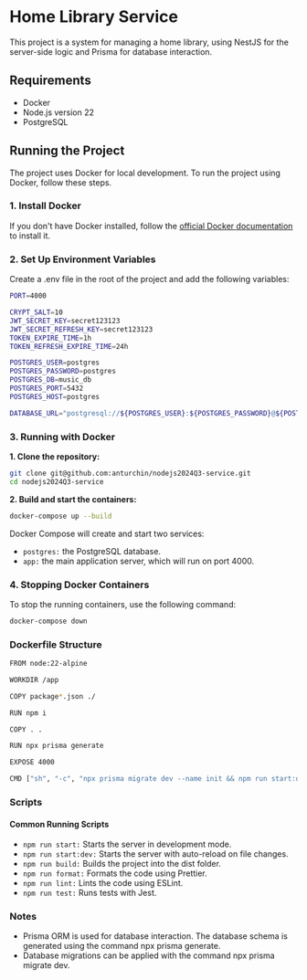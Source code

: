 # Home Library Service

This project is a system for managing a home library, using NestJS for the server-side logic and Prisma for database interaction.


## Requirements

- Docker
- Node.js version 22
- PostgreSQL

## Running the Project

The project uses Docker for local development. To run the project using Docker, follow these steps.

### 1. Install Docker

If you don't have Docker installed, follow the [official Docker documentation](https://docs.docker.com/get-docker/) to install it.

### 2. Set Up Environment Variables

Create a .env file in the root of the project and add the following variables:

```bash
PORT=4000

CRYPT_SALT=10
JWT_SECRET_KEY=secret123123
JWT_SECRET_REFRESH_KEY=secret123123
TOKEN_EXPIRE_TIME=1h
TOKEN_REFRESH_EXPIRE_TIME=24h

POSTGRES_USER=postgres
POSTGRES_PASSWORD=postgres
POSTGRES_DB=music_db
POSTGRES_PORT=5432
POSTGRES_HOST=postgres

DATABASE_URL="postgresql://${POSTGRES_USER}:${POSTGRES_PASSWORD}@${POSTGRES_HOST}:${POSTGRES_PORT}/${POSTGRES_DB}?schema=public"
```

### 3. Running with Docker
**1. Clone the repository:**

```bash
git clone git@github.com:anturchin/nodejs2024Q3-service.git
cd nodejs2024Q3-service
```
**2. Build and start the containers:**

```bash
docker-compose up --build
```

Docker Compose will create and start two services:

- `postgres:` the PostgreSQL database.
- `app:` the main application server, which will run on port 4000.

### 4. Stopping Docker Containers

To stop the running containers, use the following command:

```bash
docker-compose down
```

### Dockerfile Structure

```bash
FROM node:22-alpine

WORKDIR /app

COPY package*.json ./

RUN npm i

COPY . .

RUN npx prisma generate

EXPOSE 4000

CMD ["sh", "-c", "npx prisma migrate dev --name init && npm run start:dev"]
```

### Scripts

#### Common Running Scripts

- `npm run start:` Starts the server in development mode.
- `npm run start:dev:` Starts the server with auto-reload on file changes.
- `npm run build:` Builds the project into the dist folder.
- `npm run format:` Formats the code using Prettier.
- `npm run lint:` Lints the code using ESLint.
- `npm run test:` Runs tests with Jest.

### Notes

- Prisma ORM is used for database interaction. The database schema is generated using the command npx prisma generate.
- Database migrations can be applied with the command npx prisma migrate dev.
